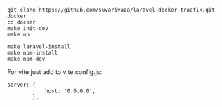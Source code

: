 ```
git clone https://github.com/suvarivaza/laravel-docker-traefik.git docker
cd docker
make init-dev
make up
```

```
make laravel-install
make npm-install
make npm-dev
```

For vite just add to vite.config.js:
```
server: {
            host: '0.0.0.0',
        },
```
